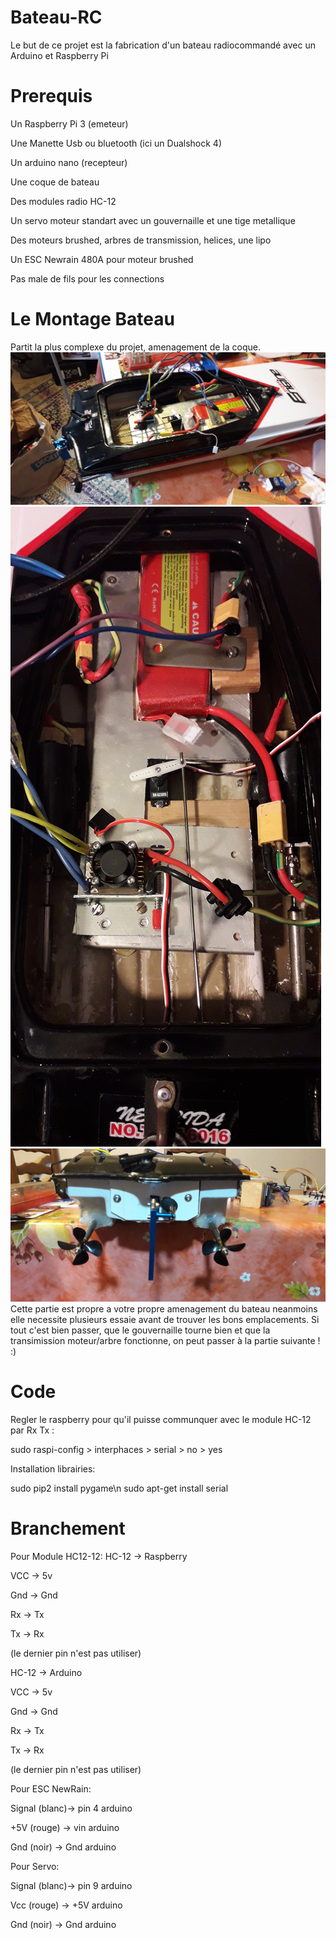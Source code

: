# Bateau-RC
Le but de ce projet est la fabrication d'un bateau radiocommandé avec un Arduino et Raspberry Pi

# Prerequis
Un Raspberry Pi 3 (emeteur)

Une Manette Usb ou bluetooth (ici un Dualshock 4)

Un arduino nano (recepteur)

Une coque de bateau

Des modules radio HC-12

Un servo moteur standart avec un gouvernaille et une tige metallique

Des moteurs brushed, arbres de transmission, helices, une lipo

Un ESC Newrain 480A pour moteur brushed

Pas male de fils pour les connections


# Le Montage Bateau
Partit la plus complexe du projet, amenagement de la coque.
![bateau](https://github.com/Arnaud-Della/Bateau-RC/blob/master/Images/20190306_182206.jpg)
![bateau2](https://github.com/Arnaud-Della/Bateau-RC/blob/master/Images/20190306_182149.jpg)
![bateau3](https://github.com/Arnaud-Della/Bateau-RC/blob/master/Images/20190306_182157.jpg)
Cette partie est propre a votre propre amenagement du bateau neanmoins elle necessite plusieurs essaie avant de trouver les bons emplacements.
Si tout c'est bien passer, que le gouvernaille tourne bien et que la transimission moteur/arbre fonctionne, on peut passer à la partie suivante ! :)

# Code
Regler le raspberry pour qu'il puisse communquer avec le module HC-12 par Rx Tx :

sudo raspi-config > interphaces > serial > no > yes

Installation librairies:

sudo pip2 install pygame\n
sudo apt-get install serial


# Branchement
Pour Module HC12-12:
HC-12 -> Raspberry

VCC -> 5v

Gnd -> Gnd

Rx -> Tx

Tx -> Rx

(le dernier pin n'est pas utiliser)

HC-12 -> Arduino

VCC -> 5v

Gnd -> Gnd

Rx -> Tx

Tx -> Rx

(le dernier pin n'est pas utiliser)


Pour ESC NewRain:

Signal (blanc)-> pin 4 arduino

+5V (rouge) -> vin arduino

Gnd (noir) -> Gnd arduino


Pour Servo:

Signal (blanc)-> pin 9 arduino

Vcc (rouge) -> +5V arduino

Gnd (noir) -> Gnd arduino


